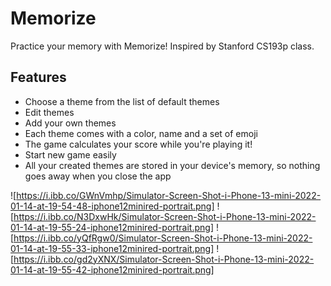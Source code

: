 # Memorize
Practice your memory with Memorize! Inspired by Stanford CS193p class. 

## Features
* Choose a theme from the list of default themes
* Edit themes
* Add your own themes
* Each theme comes with a color, name and a set of emoji
* The game calculates your score while you're playing it!
* Start new game easily
* All your created themes are stored in your device's memory, so nothing goes away when you close the app

![https://i.ibb.co/GWnVmhp/Simulator-Screen-Shot-i-Phone-13-mini-2022-01-14-at-19-54-48-iphone12minired-portrait.png]
![https://i.ibb.co/N3DxwHk/Simulator-Screen-Shot-i-Phone-13-mini-2022-01-14-at-19-55-24-iphone12minired-portrait.png]
![https://i.ibb.co/yQfRgw0/Simulator-Screen-Shot-i-Phone-13-mini-2022-01-14-at-19-55-33-iphone12minired-portrait.png]
![https://i.ibb.co/gd2yXNX/Simulator-Screen-Shot-i-Phone-13-mini-2022-01-14-at-19-55-42-iphone12minired-portrait.png]
